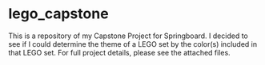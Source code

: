 # lego_capstone
This is a repository of my Capstone Project for Springboard. I decided to see if I could determine the theme of a LEGO set by the color(s) included in that LEGO set. For full project details, please see the attached files.
